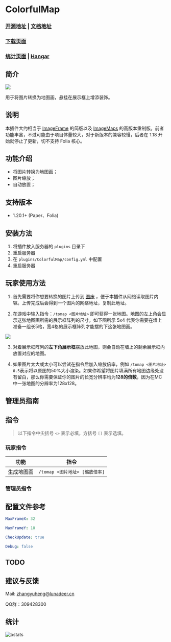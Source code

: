 # ColorfulMap

### [开源地址](https://ssl.lunadeer.cn:14446/zhangyuheng/ColorfulMap) | [文档地址](https://ssl.lunadeer.cn:14448/doc/26/)
### [下载页面](https://ssl.lunadeer.cn:14446/zhangyuheng/ColorfulMap/releases)
### [统计页面](https://bstats.org/plugin/bukkit/ColorfulMap/21443) | [Hangar](https://hangar.papermc.io/zhangyuheng/ColorfulMap)

## 简介

![](https://ssl.lunadeer.cn:14437/i/2024/02/21/65d5e0d10b7d5.png)

用于将图片转换为地图画，悬挂在展示框上增添装饰。

## 说明

本插件大约相当于 [ImageFrame](https://github.com/LOOHP/ImageFrame) 的简版以及 [ImageMaps](https://github.com/SydMontague/ImageMaps) 的高版本重制版。前者功能丰富，不过可能由于项目体量较大，对于新版本的兼容较慢，后者在 1.18 开始就停止了更新，切不支持 Folia 核心。

## 功能介绍

- 将图片转换为地图画；
- 图片缩放；
- 自动放置；

## 支持版本

- 1.20.1+ (Paper、Folia)

## 安装方法

1. 将插件放入服务器的 `plugins` 目录下
2. 重启服务器
3. 在 `plugins/ColorfulMap/config.yml` 中配置
4. 重启服务器

## 玩家使用方法

1.  首先需要将你想要转换的图片上传到 [图床](https://ssl.lunadeer.cn:14437/)  ，便于本插件从网络读取图片内容。上传完成后会得到一个图片的网络地址，复制此地址。

2. 在游戏中输入指令：`/tomap <图片地址>` 即可获得一张地图。地图的左上角会显示这张地图画所需的展示框阵列的尺寸，如下图所示 5x4 代表你需要在墙上准备一组长5格，宽4格的展示框阵列才能摆的下这张地图画。

![](https://ssl.lunadeer.cn:14437/i/2024/02/21/65d5ef7e8d676.png)

3. 对着展示框阵列的**左下角展示框**摆放此地图，则会自动在墙上的剩余展示框内放置对应的地图。

4. 如果图片太大或太小可以尝试在指令后加入缩放倍率，例如 `/tomap <图片地址> 0.5`表示将以原图的50%大小渲染。如果你希望将图片填满所有地图边缘处没有留白，那么你需要保证你的图片的长宽分辨率均为**128的倍数**，因为在MC中一张地图的分辨率为128x128。

## 管理员指南

## 指令

>  以下指令中尖括号 `<>` 表示必填，方括号 `[]` 表示选填。

### 玩家指令


| 功能    | 指令                     |
|-------|------------------------|
| 生成地图画 | `/tomap <图片地址> [缩放倍率]` |



### 管理员指令

## 配置文件参考

```yaml
MaxFrameX: 32

MaxFrameY: 18

CheckUpdate: true

Debug: false
```

## TODO

## 建议与反馈

Mail: [zhangyuheng@lunadeer.cn](mailto:zhangyuheng@lunadeer.cn)

QQ群：309428300


## 统计

![bstats](https://bstats.org/signatures/bukkit/ColorfulMap.svg)

